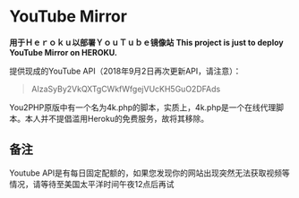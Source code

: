 # YouTube Mirror

**用于Ｈｅｒｏｋｕ以部署ＹｏｕＴｕｂｅ镜像站**
**This project is just to deploy YouTube Mirror on HEROKU.**

提供现成的YouTube API（2018年9月2日再次更新API，请注意）：

> AIzaSyBy2VkQXTgCWkfWfgejVUcKH5GuO2DFAds

You2PHP原版中有一个名为4k.php的脚本，实质上，4k.php是一个在线代理脚本。本人并不提倡滥用Heroku的免费服务，故将其移除。

## 备注

Youtube API是有每日固定配额的，如果您发现你的网站出现突然无法获取视频等情况，请等待至美国太平洋时间午夜12点后再试
